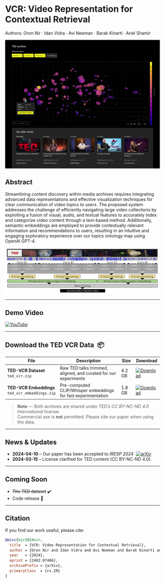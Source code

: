 # VCR: Video Representation for Contextual Retrieval
Authors: Oron Nir&nbsp;· Idan Vidra&nbsp;· Avi Neeman&nbsp;· Barak Kinarti&nbsp;· Ariel Shamir

![Our Topics-Map](https://github.com/oronnir/VCR/blob/main/ArchiveExplorer-04.png?raw=true "Our Topics-Map")

## Abstract
Streamlining content discovery within media archives requires integrating advanced data representations and effective visualization techniques for clear communication of video topics to users. The proposed system addresses the challenge of efficiently navigating large video collections by exploiting a fusion of visual, audio, and textual features to accurately index and categorize video content through a text-based method. Additionally, semantic embeddings are employed to provide contextually relevant information and recommendations to users, resulting in an intuitive and engaging exploratory experience over our topics ontology map using OpenAI GPT-4.

![Our text-based architecture](https://github.com/oronnir/VCR/blob/main/MethodArchitecture.png?raw=true "Text-based Video Embedding")

---

## Demo&nbsp;Video
[![YouTube](https://img.shields.io/badge/Watch%20on%20YouTube-FF0000?style=for-the-badge&logo=youtube&logoColor=white)](https://www.youtube.com/watch?v=28_3ntFX2Hs)

---

## Download the TED VCR Data&nbsp;&nbsp;📦
| File | Description | Size | Download |
|------|-------------|------|----------|
| **TED-VCR Dataset**<br>`ted_vcr.zip` | Raw TED talks trimmed, aligned, and curated for our experiments | 4.2 GB | [![Download](https://img.shields.io/badge/TED%20Dataset-DOWNLOAD-blue?style=for-the-badge&logo=google-drive&logoColor=white)](https://drive.google.com/uc?export=download&id=1GrxniS1eZch-tUrwex01SpvwX8qrH9uZ) |
| **TED-VCR Embeddings**<br>`ted_vcr_embeddings.zip` | Pre-computed CLIP/Whisper embeddings for fast experimentation | 1.8 GB | [![Download](https://img.shields.io/badge/Embeddings-DOWNLOAD-8E44AD?style=for-the-badge&logo=google-drive&logoColor=white)](https://drive.google.com/uc?export=download&id=1GsrmLP5g0uFfHt4tr4qzs3iTwB8eR-FB) |

> **Note** — Both archives are shared under TED’s *CC BY-NC-ND 4.0 International* license.  
> Commercial use is **not** permitted. Please cite our paper when using the data.

---

## News & Updates
- **2024-04-10** – Our paper has been accepted to *IRESP 2024* &nbsp;[![arXiv](https://img.shields.io/badge/arXiv-2402.07466-b31b1b.svg)](https://arxiv.org/abs/2402.07466)  
- **2024-03-15** – License clarified for TED content (CC BY-NC-ND 4.0).

---

## Coming Soon
- ~~The TED dataset~~ ✔️
- Code release 🎉

---

## Citation
If you find our work useful, please cite:

```bibtex
@misc{nir2024vcr,
  title  = {VCR: Video Representation for Contextual Retrieval},
  author = {Oron Nir and Idan Vidra and Avi Neeman and Barak Kinarti and Ariel Shamir},
  year   = {2024},
  eprint = {2402.07466},
  archivePrefix = {arXiv},
  primaryClass  = {cs.IR}
}
